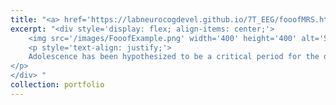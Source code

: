 ```yaml
---
title: "<a> href='https://labneurocogdevel.github.io/7T_EEG/fooofMRS.html'> Aperiodic EEG and 7T MRSI evidence for maturation of E/I balance supporting the development of working memory through adolescence </a>"
excerpt: "<div style='display: flex; align-items: center;'>
    <img src='/images/FooofExample.png' width='400' height='400' alt='SNR Age Plots' style='margin-right: 10px;'>
    <p style='text-align: justify;'>
    Adolescence has been hypothesized to be a critical period for the development of human association cortex and higher-order cognition. A defining feature of critical period development is a shift in the excitation: inhibition (E/I) balance of neural circuitry, however how changes in E/I may enhance cortical circuit function to support maturational improvements in cognitive capacities is not known. Harnessing ultra-high field 7 T MR spectroscopy and EEG in a large, longitudinal cohort of youth (N = 164, ages 10–32 years old, 347 neuroimaging sessions), we delineate biologically specific associations between age-related changes in excitatory glutamate and inhibitory GABA neurotransmitters and EEG-derived measures of aperiodic neural activity reflective of E/I balance in prefrontal association cortex.
</p>
</div> "
collection: portfolio
---
```


